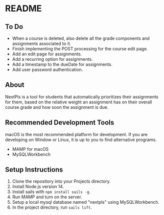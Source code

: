 # README

## To Do
- When a course is deleted, also delete all the grade components and assignments associated to it.
- Finish implementing the POST processing for the course edit page.
- Add an edit page for assignments.
- Add a recurring option for assignments.
- Add a timestamp to the dueDate for assignments.
- Add user password authentication.

## About
NextPls is a tool for students that automatically prioritizes their assignments for them, based on the relative weight an assignment has on their overall course grade and how soon the assignment is due.

## Recommended Development Tools
macOS is the most recommended platform for development. If you are developing on Window or Linux, it is up to you to find alternative programs.
- MAMP for macOS
- MySQLWorkbench

## Setup Instructions
1. Clone the repository into your Projects directory.
2. Install Node.js version 14.
3. Install sails with `npm install sails -g`.
4. Run MAMP and turn on the server.
5. Setup a local mysql database named "nextpls" using MySQLWorkbench.
6. In the project directory, run `sails lift`.